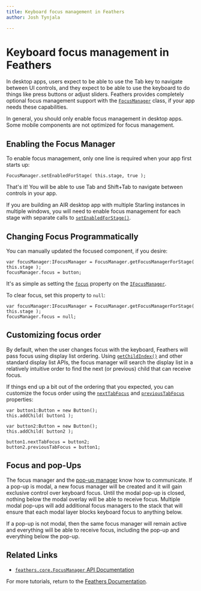 ```yaml
---
title: Keyboard focus management in Feathers  
author: Josh Tynjala

---
```

# Keyboard focus management in Feathers

In desktop apps, users expect to be able to use the Tab key to navigate between UI controls, and they expect to be able to use the keyboard to do things like press buttons or adjust sliders. Feathers provides completely optional focus management support with the [`FocusManager`](../api-reference/feathers/core/FocusManager.html) class, if your app needs these capabilities.

In general, you should only enable focus management in desktop apps. Some mobile components are not optimized for focus management.

## Enabling the Focus Manager

To enable focus management, only one line is required when your app first starts up:

``` code
FocusManager.setEnabledForStage( this.stage, true );
```

That's it! You will be able to use Tab and Shift+Tab to navigate between controls in your app.

If you are building an AIR desktop app with multiple Starling instances in multiple windows, you will need to enable focus management for each stage with separate calls to [`setEnabledForStage()`](../api-reference/feathers/core/FocusManager.html#setEnabledForStage()).

## Changing Focus Programmatically

You can manually updated the focused component, if you desire:

``` code
var focusManager:IFocusManager = FocusManager.getFocusManagerForStage( this.stage );
focusManager.focus = button;
```

It's as simple as setting the [`focus`](../api-reference/feathers/core/IFocusManager.html#focus) property on the [`IFocusManager`](../api-reference/feathers/core/IFocusManager.html).

To clear focus, set this property to `null`:

``` code
var focusManager:IFocusManager = FocusManager.getFocusManagerForStage( this.stage );
focusManager.focus = null;
```

## Customizing focus order

By default, when the user changes focus with the keyboard, Feathers will pass focus using display list ordering. Using [`getChildIndex()`](http://doc.starling-framework.org/core/starling/display/DisplayObjectContainer.html#getChildIndex()) and other standard display list APIs, the focus manager will search the display list in a relatively intuitive order to find the next (or previous) child that can receive focus.

If things end up a bit out of the ordering that you expected, you can customize the focus order using the [`nextTabFocus`](../api-reference/feathers/core/IFocusDisplayObject.html#nextTabFocus) and [`previousTabFocus`](../api-reference/feathers/core/IFocusDisplayObject.html#previousTabFocus) properties:

``` code
var button1:Button = new Button();
this.addChild( button1 );
 
var button2:Button = new Button();
this.addChild( button2 );
 
button1.nextTabFocus = button2;
button2.previousTabFocus = button1;
```

## Focus and pop-Ups

The focus manager and the [pop-up manager](pop-ups.html) know how to communicate. If a pop-up is modal, a new focus manager will be created and it will gain exclusive control over keyboard focus. Until the modal pop-up is closed, nothing below the modal overlay will be able to receive focus. Multiple modal pop-ups will add additional focus managers to the stack that will ensure that each modal layer blocks keyboard focus to anything below.

If a pop-up is not modal, then the same focus manager will remain active and everything will be able to receive focus, including the pop-up and everything below the pop-up.

## Related Links

-   [`feathers.core.FocusManager` API Documentation](../api-reference/feathers/core/FocusManager.html)

For more tutorials, return to the [Feathers Documentation](index.html).


